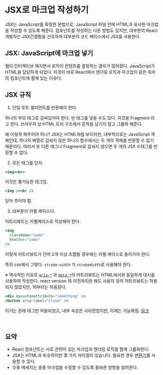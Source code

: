 # JSX로 마크업 작성하기

JSX는 JavaScript를 확장한 문법으로, JavaScript 파일 안에 HTML과 유사한 마크업을 작성할 수 있도록 해준다. 컴포넌트를 작성하는 다른 방법도 있지만, 대부분의 React 개발자는 JSX간결함을 선호하며 대부분의 코드 베이스에서 JSX를 사용한다.

## JSX: JavaScript에 마크업 넣기

웹이 인터렉티브 해지면서 로직이 컨텐츠를 결정하는 경우가 많아졌다. JavaScript가 HTML을 담당하게 되었다. 이것이 바로 React에서 렌더링 로직과 마크업이 같은 위치의 컴포넌트에 함께 있는 이유다.

## JSX 규칙

1. 단일 루트 엘리먼트를 반환해야 한다.

하나의 부모 태그로 감싸있어야 한다. 빈 태그를 넣을 수도 있다. 이것을 Fragment 라고 한다. 브라우저 상 HTML 트리 구조에서 흔적을 남기지 않고 그룹화 해준다.

왜 이렇게 해주어야 하나? JSX는 HTML처럼 보이지만, 내부적으로는 JavaScript 객체인데, 하나의 배열로 감싸지 않은 하나의 함수에서는 두 개의 객체를 반환할 수 없기 때문이다. 따라서 또 다른 태그나 Fragment로 감싸지 않으면 두 개의 JSX ㅌ태그를 반환할 수 없다.

2. 모든 태그를 닫자.

```jsx
<img><br>
```

이것은 불가능한 태그임.

```jsx
<img /><br />
```

닫아 주어야 함.

3. 대부분이 카멜 케이스다.

어트리뷰트는 카멜케이스로 작성해야 한다.

```jsx
<img
  className="some"
  htmlFor="some"
/>
```

이렇게 어트리뷰트가 단어 2개 이상 조합될 경우에는 카멜 케이스로 들어가야 한다.

특히 css에서 그렇다. `stroke-width` 가 `strokeWidth`로 사용해야 한다.

※ 역사적인 이유로 [`aria-*`](https://developer.mozilla.org/docs/Web/Accessibility/ARIA) 과 [`data-*`](https://developer.mozilla.org/docs/Learn/HTML/Howto/Use_data_attributes)의 어트리뷰트는 HTML에서와 동일하게 대시를 사용하여 작성한다. react version 15 이전까지만 해도 사용자 정의 어트리뷰트는 허용되지 않았지만, 16부터는 허용된다. 

```jsx
<div mycustomattribute="something" />
<button aria-label="Close" />
```

이거는 원래 태그만 허용되었고, 내부 속성은 사라졌었지만, 이제는 가능해짐. [링크](https://legacy.reactjs.org/blog/2017/09/08/dom-attributes-in-react-16.html)

<br/>

## 요약

- React 컴포넌트는 서로 관련이 있는 마크업과 렌더링 로직을 함께 그룹화한다.
- JSX는 HTML과 비슷하지만 몇 가지 차이점이 있습니다. 필요한 경우 [변환기](https://transform.tools/html-to-jsx)를 사용할 수 있다.
- 오류 메세지는 종종 마크업을 수정할 수 있도록 올바른 방향을 알려준다.